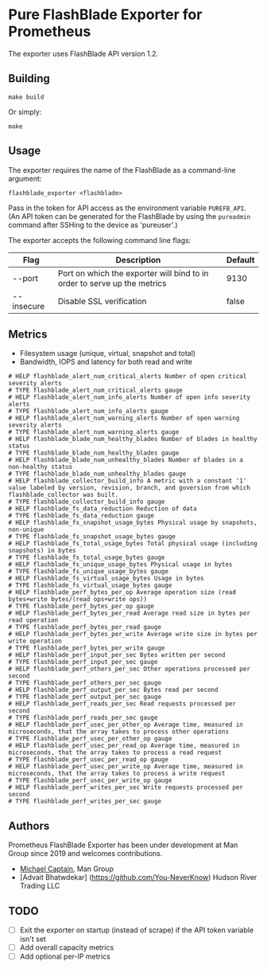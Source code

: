 # Pure FlashBlade Exporter for Prometheus

The exporter uses FlashBlade API version 1.2.

## Building

```
make build
```

Or simply:

```
make
```

## Usage

The exporter requires the name of the FlashBlade as a command-line argument:

`flashblade_exporter <flashblade>`

Pass in the token for API access as the environment variable `PUREFB_API`.  (An API token can be generated for
the FlashBlade by using the `pureadmin` command after SSHing to the device as 'pureuser'.)

The exporter accepts the following command line flags:

| Flag       | Description                                                              | Default |
| ---------- | ------------------------------------------------------------------------ | ------- |
| --port     | Port on which the exporter will bind to in order to serve up the metrics | 9130    |
| --insecure | Disable SSL verification                                                 | false   |


## Metrics

* Filesystem usage (unique, virtual, snapshot and total)
* Bandwidth, IOPS and latency for both read and write

```
# HELP flashblade_alert_num_critical_alerts Number of open critical severity alerts
# TYPE flashblade_alert_num_critical_alerts gauge
# HELP flashblade_alert_num_info_alerts Number of open info severity alerts
# TYPE flashblade_alert_num_info_alerts gauge
# HELP flashblade_alert_num_warning_alerts Number of open warning severity alerts
# TYPE flashblade_alert_num_warning_alerts gauge
# HELP flashblade_blade_num_healthy_blades Number of blades in healthy status
# TYPE flashblade_blade_num_healthy_blades gauge
# HELP flashblade_blade_num_unhealthy_blades Number of blades in a non-healthy status
# TYPE flashblade_blade_num_unhealthy_blades gauge
# HELP flashblade_collector_build_info A metric with a constant '1' value labeled by version, revision, branch, and goversion from which flashblade_collector was built.
# TYPE flashblade_collector_build_info gauge
# HELP flashblade_fs_data_reduction Reduction of data
# TYPE flashblade_fs_data_reduction gauge
# HELP flashblade_fs_snapshot_usage_bytes Physical usage by snapshots, non-unique
# TYPE flashblade_fs_snapshot_usage_bytes gauge
# HELP flashblade_fs_total_usage_bytes Total physical usage (including snapshots) in bytes
# TYPE flashblade_fs_total_usage_bytes gauge
# HELP flashblade_fs_unique_usage_bytes Physical usage in bytes
# TYPE flashblade_fs_unique_usage_bytes gauge
# HELP flashblade_fs_virtual_usage_bytes Usage in bytes
# TYPE flashblade_fs_virtual_usage_bytes gauge
# HELP flashblade_perf_bytes_per_op Average operation size (read bytes+write bytes/(read ops+write ops))
# TYPE flashblade_perf_bytes_per_op gauge
# HELP flashblade_perf_bytes_per_read Average read size in bytes per read operation
# TYPE flashblade_perf_bytes_per_read gauge
# HELP flashblade_perf_bytes_per_write Average write size in bytes per write operation
# TYPE flashblade_perf_bytes_per_write gauge
# HELP flashblade_perf_input_per_sec Bytes written per second
# TYPE flashblade_perf_input_per_sec gauge
# HELP flashblade_perf_others_per_sec Other operations processed per second
# TYPE flashblade_perf_others_per_sec gauge
# HELP flashblade_perf_output_per_sec Bytes read per second
# TYPE flashblade_perf_output_per_sec gauge
# HELP flashblade_perf_reads_per_sec Read requests processed per second
# TYPE flashblade_perf_reads_per_sec gauge
# HELP flashblade_perf_usec_per_other_op Average time, measured in microseconds, that the array takes to process other operations
# TYPE flashblade_perf_usec_per_other_op gauge
# HELP flashblade_perf_usec_per_read_op Average time, measured in microseconds, that the array takes to process a read request
# TYPE flashblade_perf_usec_per_read_op gauge
# HELP flashblade_perf_usec_per_write_op Average time, measured in microseconds, that the array takes to process a write request
# TYPE flashblade_perf_usec_per_write_op gauge
# HELP flashblade_perf_writes_per_sec Write requests processed per second
# TYPE flashblade_perf_writes_per_sec gauge
```

## Authors
Prometheus FlashBlade Exporter has been under development at Man Group since 2019 and welcomes contributions.

* [Michael Captain](https://github.com/macaptain), Man Group
* [Advait Bhatwdekar] (https://github.com/You-NeverKnow) Hudson River Trading LLC

## TODO

- [ ] Exit the exporter on startup (instead of scrape) if the API token variable isn't set
- [ ] Add overall capacity metrics
- [ ] Add optional per-IP metrics
